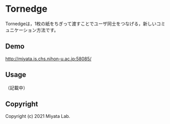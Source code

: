 # Tornedge

Tornedgeは，1枚の紙をちぎって渡すことでユーザ同士をつなげる，新しいコミュニケーション方法です。

## Demo
http://miyata.is.chs.nihon-u.ac.jp:58085/

## Usage
（記載中）

## Copyright
Copyright (c) 2021 Miyata Lab.
